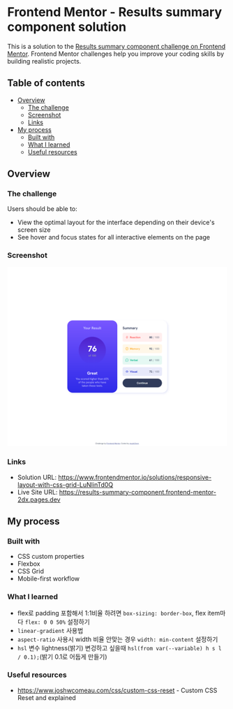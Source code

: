 # Frontend Mentor - Results summary component solution

This is a solution to the [Results summary component challenge on Frontend Mentor](https://www.frontendmentor.io/challenges/results-summary-component-CE_K6s0maV). Frontend Mentor challenges help you improve your coding skills by building realistic projects.

## Table of contents

- [Overview](#overview)
  - [The challenge](#the-challenge)
  - [Screenshot](#screenshot)
  - [Links](#links)
- [My process](#my-process)
  - [Built with](#built-with)
  - [What I learned](#what-i-learned)
  - [Useful resources](#useful-resources)

## Overview

### The challenge

Users should be able to:

- View the optimal layout for the interface depending on their device's screen size
- See hover and focus states for all interactive elements on the page

### Screenshot

![](./screenshot.png)

### Links

- Solution URL: https://www.frontendmentor.io/solutions/responsive-layout-with-css-grid-LuNlinTd0Q
- Live Site URL: https://results-summary-component.frontend-mentor-2dx.pages.dev

## My process

### Built with

- CSS custom properties
- Flexbox
- CSS Grid
- Mobile-first workflow

### What I learned

* flex로 padding 포함해서 1:1비율 하려면 `box-sizing: border-box`, flex item마다 `flex: 0 0 50%` 설정하기
* `linear-gradient` 사용법
* `aspect-ratio` 사용시 width 비율 안맞는 경우 `width: min-content` 설정하기
* `hsl` 변수 lightness(밝기) 변겅하고 싶을때 `hsl(from var(--variable) h s l / 0.1);`(밝기 0.1로 어둡게 만들기)

### Useful resources

- https://www.joshwcomeau.com/css/custom-css-reset - Custom CSS Reset and explained
